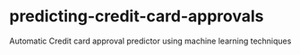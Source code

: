 # predicting-credit-card-approvals
Automatic Credit card approval predictor using machine learning techniques
